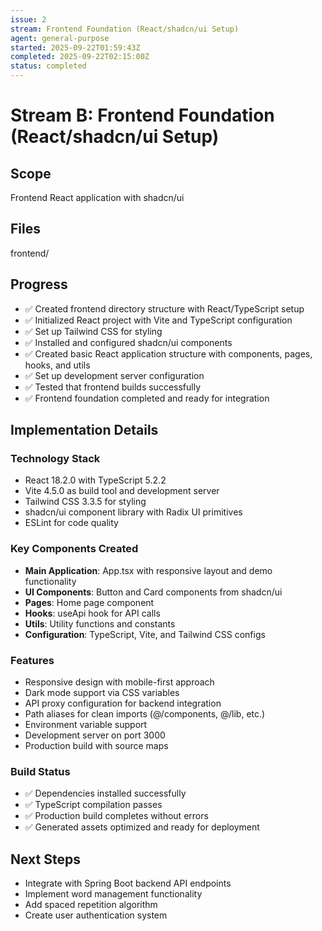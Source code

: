 ```yaml
---
issue: 2
stream: Frontend Foundation (React/shadcn/ui Setup)
agent: general-purpose
started: 2025-09-22T01:59:43Z
completed: 2025-09-22T02:15:00Z
status: completed
---
```


# Stream B: Frontend Foundation (React/shadcn/ui Setup)

## Scope
Frontend React application with shadcn/ui

## Files
frontend/

## Progress
- ✅ Created frontend directory structure with React/TypeScript setup
- ✅ Initialized React project with Vite and TypeScript configuration
- ✅ Set up Tailwind CSS for styling
- ✅ Installed and configured shadcn/ui components
- ✅ Created basic React application structure with components, pages, hooks, and utils
- ✅ Set up development server configuration
- ✅ Tested that frontend builds successfully
- ✅ Frontend foundation completed and ready for integration

## Implementation Details

### Technology Stack
- React 18.2.0 with TypeScript 5.2.2
- Vite 4.5.0 as build tool and development server
- Tailwind CSS 3.3.5 for styling
- shadcn/ui component library with Radix UI primitives
- ESLint for code quality

### Key Components Created
- **Main Application**: App.tsx with responsive layout and demo functionality
- **UI Components**: Button and Card components from shadcn/ui
- **Pages**: Home page component
- **Hooks**: useApi hook for API calls
- **Utils**: Utility functions and constants
- **Configuration**: TypeScript, Vite, and Tailwind CSS configs

### Features
- Responsive design with mobile-first approach
- Dark mode support via CSS variables
- API proxy configuration for backend integration
- Path aliases for clean imports (@/components, @/lib, etc.)
- Environment variable support
- Development server on port 3000
- Production build with source maps

### Build Status
- ✅ Dependencies installed successfully
- ✅ TypeScript compilation passes
- ✅ Production build completes without errors
- ✅ Generated assets optimized and ready for deployment

## Next Steps
- Integrate with Spring Boot backend API endpoints
- Implement word management functionality
- Add spaced repetition algorithm
- Create user authentication system